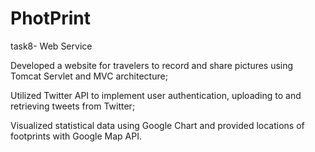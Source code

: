 # PhotPrint
task8- Web Service



Developed a website for travelers to record and share pictures using Tomcat Servlet and MVC architecture;

Utilized Twitter API to implement user authentication, uploading to and retrieving tweets from Twitter;

Visualized statistical data using Google Chart and provided locations of footprints with Google Map API.
